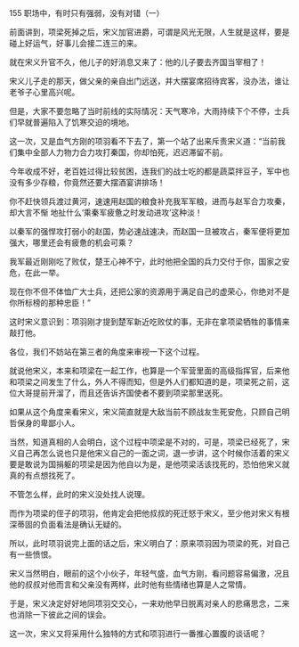 155 职场中，有时只有强弱，没有对错（一）



前面讲到，项梁死掉之后，宋义加官进爵，可谓是风光无限，人生就是这样，要是碰上好运气，好事儿会接二连三的来。

就在宋义升官不久，他儿子的好消息又来了：他的儿子要去齐国当宰相了！



宋义儿子走的那天，做父亲的亲自出门远送，并大摆宴席招待宾客，没办法，谁让老爷子心里高兴呢。

但是，大家不要忽略了当时前线的实际情况：天气寒冷，大雨持续下个不停，士兵们早就普遍陷入了饥寒交迫的境地。

这一次，又是血气方刚的项羽看不下去了，第一个站了出来斥责宋义道：“当前我们集中全部人力物力合力攻打秦国，你却怕死，迟迟滞留不前。

今年收成不好，老百姓过得比较贫困，连我们的战士吃的都是蔬菜拌豆子，军中也没有多少存粮，你竟然还要大摆酒宴讲排场！

你不赶快领兵渡过黄河，速速用赵国的粮食补充我军军粮，进而与赵军合力攻秦，却大言不惭
地扯什么‘乘秦军疲惫之时发动进攻’这种淡！

以秦军的强悍攻打弱小的赵国，势必速战速决，而赵国一旦被攻占，秦军便将更加强大，哪里还会有疲惫的机会可乘？

我军最近刚刚吃了败仗，楚王心神不宁，此时他把全国的兵力交付于你，国家之安危，在此一举。

现在你不但不体恤广大士兵，还把公家的资源用于满足自己的虚荣心，你绝对不是你所标榜的那种忠臣！”



这时宋义意识到：项羽刚才提到楚军新近吃败仗的事，无非在拿项梁牺牲的事情来敲打他。

各位，我们不妨站在第三者的角度来审视一下这个过程。

就说他宋义，本来和项梁在一起工作，也算是一个军营里面的高级指挥官，后来他和项梁之间发生了什么，外人不得而知，但是外人们都知道的是，项梁死之前，这位大哥提前开溜了，而且还告诉齐国使者不要到项梁那里送死。

如果从这个角度来看宋义，宋义简直就是大敌当前不顾战友生死安危，只顾自己明哲保身的卑鄙小人。



当然，知道真相的人会明白，这个过程中项梁是不对的，可是，项梁已经死了，宋义自己再怎么说也只是他宋义自己的一面之词，退一步讲，这个时候你活着的宋义要是敢说为国捐躯的项梁是因为他自以为是，是他项梁活该找死的，恐怕他宋义就真的有点想找死了。

不管怎么样，此时的宋义没处找人说理。

而作为项梁的侄子的项羽，他肯定会把他叔叔的死迁怒于宋义，至少他对宋义有根深蒂固的负面看法是确认无疑的。

所以，此时项羽说完上面的话之后，宋义明白了：原来项羽因为项梁的死，对自己有一些愤恨。

宋义当然明白，眼前的这个小伙子，年轻气盛，血气方刚，看问题容易偏激，况且他的叔叔对他而言和父亲没有两样，此时他有些情绪也算是人之常情。

于是，宋义决定好好地同项羽交交心，一来劝他早日脱离对亲人的悲痛思念，二来也消除一下彼此之间的误会。

这一次，宋义又将采用什么独特的方式和项羽进行一番推心置腹的谈话呢？


